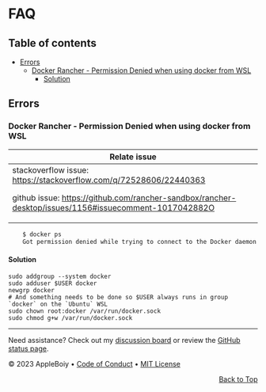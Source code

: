 <h1>FAQ</h1>

<h2>Table of contents</h2>

- [Errors](#errors)
  - [Docker Rancher - Permission Denied when using docker from WSL](#docker-rancher---permission-denied-when-using-docker-from-wsl)
    - [Solution](#solution)

## Errors


###  Docker Rancher - Permission Denied when using docker from WSL 

| Relate issue |
|---|
| stackoverflow issue: https://stackoverflow.com/q/72528606/22440363</p><p>github issue: https://github.com/rancher-sandbox/rancher-desktop/issues/1156#issuecomment-1017042882O</p><p> |

```diff
    $ docker ps
    Got permission denied while trying to connect to the Docker daemon socket at unix:///var/run/docker.sock: Get "http://%2Fvar%2Frun%2Fdocker.sock/v1.24/containers/json": dial unix /var/run/docker.sock: connect: permission denied
```

#### Solution

```shell
sudo addgroup --system docker
sudo adduser $USER docker
newgrp docker
# And something needs to be done so $USER always runs in group `docker` on the `Ubuntu` WSL
sudo chown root:docker /var/run/docker.sock
sudo chmod g+w /var/run/docker.sock
```

---

Need assistance? Check out my [discussion board](https://github.com/AppleBoiy/cs-wiki101/discussions) or review the [GitHub status page](https://www.githubstatus.com).

&copy; 2023 AppleBoiy &bull; [Code of Conduct](https://www.contributor-covenant.org/version/2/1/code_of_conduct/code_of_conduct.md) &bull; [MIT License](LICENSE)

<p align="right"><a href="#top" style=" bottom: 20px; right: 20px;">Back to Top</a></p>
